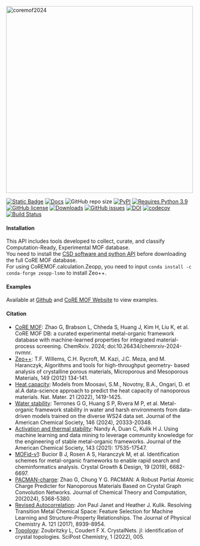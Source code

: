 <img src="https://raw.githubusercontent.com/mtap-research/CoRE-MOF-Tools/main/figs/logo.png" alt="coremof2024" width="500">

[![Static Badge](https://img.shields.io/badge/chemrxiv-2024.nvmnr.v2-brightgreen?style=flat)](https://doi.org/10.26434/chemrxiv-2024-nvmnr-v2)
[![Docs](https://img.shields.io/badge/API-Docs-blue?logo=readthedocs&logoColor=white)](ttps://coremof-tools.readthedocs.io/en/latest/index.html#)
![GitHub repo size](https://img.shields.io/github/repo-size/sxm13/CoREMOF_tools?logo=github&logoColor=white&label=Repo%20Size)
[![PyPI](https://img.shields.io/pypi/v/CoREMOF-tools?logo=pypi&logoColor=white)](https://pypi.org/project/CoREMOF-tools?logo=pypi&logoColor=white)
[![Requires Python 3.9](https://img.shields.io/badge/Python-3.9-blue.svg?logo=python&logoColor=white)](https://python.org/downloads)
[![GitHub license](https://img.shields.io/github/license/sxm13/CoREMOF_tools)](https://github.com/sxm13/CoREMOF_tools/blob/main/LICENSE)
[![Downloads](https://pepy.tech/badge/CoREMOF_tools)](https://pepy.tech/project/CoREMOF_tools)
[![GitHub issues](https://img.shields.io/github/issues/sxm13/CoREMOF_tools.svg)](https://GitHub.com/sxm13/CoREMOF_tools/issues/)
[![DOI](https://zenodo.org/badge/14216941.svg)](https://doi.org/10.5281/zenodo.15055758)
[![codecov](https://codecov.io/sxm13/CoREMOF_tools/branch/main/graph/badge.svg?token=3V3O79GODQ)](https://codecov.io/gh/sxm13/CoREMOF_tools)
[![Build Status](https://travis-ci.org/sxm13/CoREMOF_tools.svg?branch=master)](https://travis-ci.org/sxm13/CoREMOF_toolst)
                         
#### Installation                                                                                    
This API includes tools developed to collect, curate, and classify Computation-Ready, Experimental MOF database.    
You need to install the [CSD software and python API](https://downloads.ccdc.cam.ac.uk/documentation/API/installation_notes.html) before downloading the full CoRE MOF database.                                                            
For using CoREMOF.calculation.Zeopp, you need to input `conda install -c conda-forge zeopp-lsmo` to install Zeo++.   

#### Examples                                                                                     
Available at [Github](https://github.com/mtap-research/CoRE-MOF-Tools/tree/main/7-data4API/examples) and [CoRE MOF Website](https://mof-db.pusan.ac.kr/API) to view examples.                         
                            

#### Citation                                          
- [CoRE MOF](https://chemrxiv.org/engage/chemrxiv/article-details/6757ca12f9980725cf91c7e0): Zhao G, Brabson L, Chheda S, Huang J, Kim H, Liu K, et al. CoRE MOF DB: a curated experimental metal-organic framework database with machine-learned properties for integrated material-process screening. ChemRxiv. 2024; doi:10.26434/chemrxiv-2024-nvmnr.                        
- [Zeo++](https://www.sciencedirect.com/science/article/pii/S1387181111003738): T.F. Willems, C.H. Rycroft, M. Kazi, J.C. Meza, and M. Haranczyk, Algorithms and tools for high-throughput geometry- based analysis of crystalline porous materials, Microporous and Mesoporous Materials, 149 (2012) 134-141.                            
- [Heat capacity](https://doi.org/10.1038/s41563-022-01374-3): Models from Moosavi, S.M., Novotny, B.A., Ongari, D. et al.A data-science approach to predict the heat capacity of nanoporous materials. Nat. Mater. 21 (2022), 1419-1425.
- [Water stability](https://pubs.acs.org/doi/full/10.1021/jacs.4c05879): Terrones G G, Huang S P, Rivera M P, et al. Metal-organic framework stability in water and harsh environments from data-driven models trained on the diverse WS24 data set. Journal of the American Chemical Society, 146 (2024), 20333-20348.
- [Activation and thermal stability](https://pubs.acs.org/doi/full/10.1021/jacs.1c07217): Nandy A, Duan C, Kulik H J. Using machine learning and data mining to leverage community knowledge for the engineering of stable metal-organic frameworks. Journal of the American Chemical Society, 143 (2021): 17535-17547.
- [MOFid-v1](https://pubs.acs.org/doi/full/10.1021/acs.cgd.9b01050): Bucior B J, Rosen A S, Haranczyk M, et al. Identification schemes for metal-organic frameworks to enable rapid search and cheminformatics analysis. Crystal Growth & Design, 19 (2019), 6682-6697.
- [PACMAN-charge](https://pubs.acs.org/doi/10.1021/acs.jctc.4c00434): Zhao G, Chung Y G. PACMAN: A Robust Partial Atomic Charge Predicter for Nanoporous Materials Based on Crystal Graph Convolution Networks. Journal of Chemical Theory and Computation, 20(2024), 5368-5380.
- [Revised Autocorrelation](https://pubs.acs.org/doi/10.1021/acs.jpca.7b08750): Jon Paul Janet and Heather J. Kulik. Resolving Transition Metal Chemical Space: Feature Selection for Machine Learning and Structure-Property Relationships. The Journal of Physical Chemistry A. 121 (2017), 8939-8954. 
- [Topology](https://doi.org/10.21468/SciPostChem.1.2.005): Zoubritzky L, Coudert F X. CrystalNets. jl: identification of crystal topologies. SciPost Chemistry, 1 (2022), 005.
